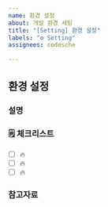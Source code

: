 ```yaml
---
name: 환경 설정
about: 개발 환경 세팅
title: "[Setting] 환경 설정"
labels: "⚙️ Setting"
assignees: codesche

---
```


## 환경 설정

### 설명

<!-- 간단한 설명을 작성합니다. -->

### 🗒 체크리스트

- [ ] 🔥
- [ ] 🔥
- [ ] 🔥

### 참고자료

<!-- 참고할 정보나 링크를 작성합니다. -->
